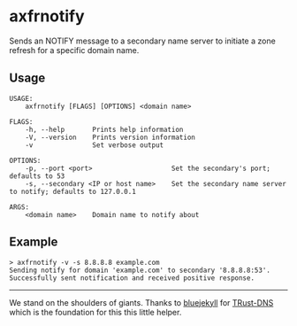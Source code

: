 # axfrnotify

Sends an NOTIFY message to a secondary name server to initiate a zone refresh for a specific domain name.

## Usage

```plain
USAGE:
    axfrnotify [FLAGS] [OPTIONS] <domain name>

FLAGS:
    -h, --help       Prints help information
    -V, --version    Prints version information
    -v               Set verbose output

OPTIONS:
    -p, --port <port>                    Set the secondary's port; defaults to 53
    -s, --secondary <IP or host name>    Set the secondary name server to notify; defaults to 127.0.0.1

ARGS:
    <domain name>    Domain name to notify about
```

## Example

```plain
> axfrnotify -v -s 8.8.8.8 example.com
Sending notify for domain 'example.com' to secondary '8.8.8.8:53'.
Successfully sent notification and received positive response.
```

---

We stand on the shoulders of giants. Thanks to [bluejekyll](https://github.com/bluejekyll) for [TRust-DNS](http://trust-dns.org) which is the foundation for this this little helper.

